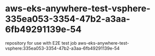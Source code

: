# aws-eks-anywhere-test-vsphere-335ea053-3354-47b2-a3aa-6fb49291139e-54
repository for use with E2E test job aws-eks-anywhere-test-vsphere:335ea053-3354-47b2-a3aa-6fb49291139e-54
